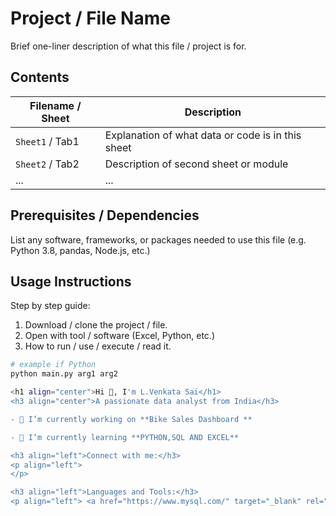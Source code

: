 # Project / File Name

Brief one-liner description of what this file / project is for.

## Contents

| Filename / Sheet | Description |
|------------------|-------------|
| `Sheet1` / Tab1 | Explanation of what data or code is in this sheet |
| `Sheet2` / Tab2 | Description of second sheet or module |
| ... | ... |

## Prerequisites / Dependencies

List any software, frameworks, or packages needed to use this file (e.g. Python 3.8, pandas, Node.js, etc.)

## Usage Instructions

Step by step guide:

1. Download / clone the project / file.
2. Open with tool / software (Excel, Python, etc.)
3. How to run / use / execute / read it.

```bash
# example if Python
python main.py arg1 arg2

<h1 align="center">Hi 👋, I'm L.Venkata Sai</h1>
<h3 align="center">A passionate data analyst from India</h3>

- 🔭 I’m currently working on **Bike Sales Dashboard **

- 🌱 I’m currently learning **PYTHON,SQL AND EXCEL**

<h3 align="left">Connect with me:</h3>
<p align="left">
</p>

<h3 align="left">Languages and Tools:</h3>
<p align="left"> <a href="https://www.mysql.com/" target="_blank" rel="noreferrer"> <img src="https://raw.githubusercontent.com/devicons/devicon/master/icons/mongodb/mongodb-original-wordmark.svg" alt="mysql" width="40" height="40"/> </a> <a href="https://www.mysql.com/" target="_blank" rel="noreferrer"> <img src="https://raw.githubusercontent.com/devicons/devicon/master/icons/mysql/mysql-original-wordmark.svg" alt="mysql" width="40" height="40"/> </a> <a href="https://www.python.org" target="_blank" rel="noreferrer"> <img src="https://raw.githubusercontent.com/devicons/devicon/master/icons/python/python-original.svg" alt="python" width="40" height="40"/> </a> </p>

